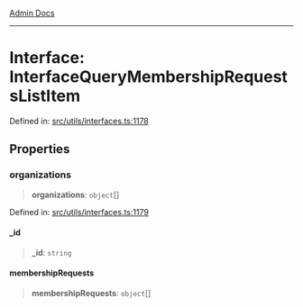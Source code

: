 [Admin Docs](/)

***

# Interface: InterfaceQueryMembershipRequestsListItem

Defined in: [src/utils/interfaces.ts:1178](https://github.com/PalisadoesFoundation/talawa-admin/blob/main/src/utils/interfaces.ts#L1178)

## Properties

### organizations

> **organizations**: `object`[]

Defined in: [src/utils/interfaces.ts:1179](https://github.com/PalisadoesFoundation/talawa-admin/blob/main/src/utils/interfaces.ts#L1179)

#### \_id

> **\_id**: `string`

#### membershipRequests

> **membershipRequests**: `object`[]
